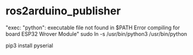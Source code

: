 # ros2arduino_publisher

"exec: "python": executable file not found in $PATH Error compiling for board ESP32 Wrover Module"
sudo ln -s /usr/bin/python3 /usr/bin/python 

pip3 install pyserial 
